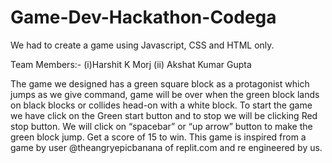 # Game-Dev-Hackathon-Codega
We had to create a game using Javascript, CSS and HTML only.

Team Members:- (i)Harshit K Morj
               (ii) Akshat Kumar Gupta
               
The game we designed has a green square block as a protagonist which jumps
as we give command, game will be over when the green block lands on black blocks or
collides head-on with a white block. To start the game we have click on the Green start
button and to stop we will be clicking Red stop button. We will click on
“spacebar” or “up arrow” button to make the green block jump. 
Get a score of 15 to win.
This game is inspired from a game by user @theangryepicbanana of replit.com and re engineered by us.
